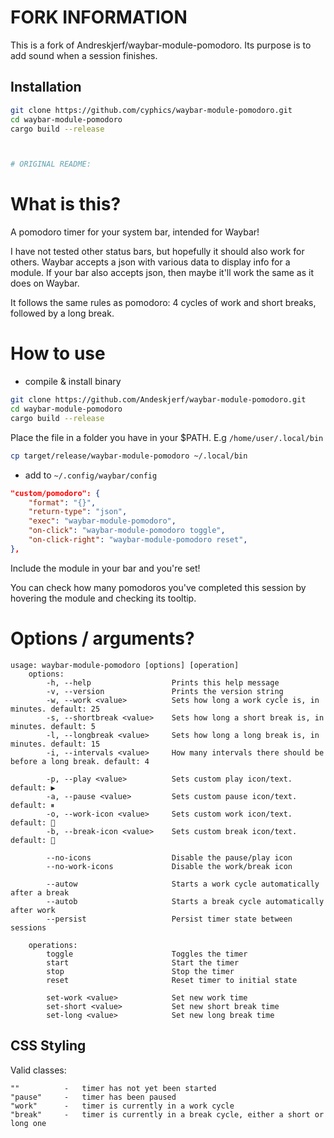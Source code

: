 # FORK INFORMATION

This is a fork of Andreskjerf/waybar-module-pomodoro. Its purpose is to add sound when a session finishes.

## Installation

```bash
git clone https://github.com/cyphics/waybar-module-pomodoro.git
cd waybar-module-pomodoro
cargo build --release



# ORIGINAL README:
```

# What is this?

A pomodoro timer for your system bar, intended for Waybar!

I have not tested other status bars, but hopefully it should also work for others. Waybar accepts a json with various data to display info for a module. If your bar also accepts json, then maybe it'll work the same as it does on Waybar.

It follows the same rules as pomodoro: 4 cycles of work and short breaks, followed by a long break.

# How to use

- compile & install binary

```bash
git clone https://github.com/Andeskjerf/waybar-module-pomodoro.git
cd waybar-module-pomodoro
cargo build --release
```

Place the file in a folder you have in your $PATH. E.g `/home/user/.local/bin`

```bash
cp target/release/waybar-module-pomodoro ~/.local/bin
```

- add to `~/.config/waybar/config`

```json
"custom/pomodoro": {
	"format": "{}",
	"return-type": "json",
	"exec": "waybar-module-pomodoro",
	"on-click": "waybar-module-pomodoro toggle",
	"on-click-right": "waybar-module-pomodoro reset",
},
```

Include the module in your bar and you're set!

You can check how many pomodoros you've completed this session by hovering the module and checking its tooltip.

# Options / arguments?

```
usage: waybar-module-pomodoro [options] [operation]
    options:
        -h, --help                  Prints this help message
        -v, --version               Prints the version string
        -w, --work <value>          Sets how long a work cycle is, in minutes. default: 25
        -s, --shortbreak <value>    Sets how long a short break is, in minutes. default: 5
        -l, --longbreak <value>     Sets how long a long break is, in minutes. default: 15
        -i, --intervals <value>     How many intervals there should be before a long break. default: 4

        -p, --play <value>          Sets custom play icon/text. default: ▶
        -a, --pause <value>         Sets custom pause icon/text. default: ⏸
        -o, --work-icon <value>     Sets custom work icon/text. default: 󰔟
        -b, --break-icon <value>    Sets custom break icon/text. default: 

        --no-icons                  Disable the pause/play icon
        --no-work-icons             Disable the work/break icon

        --autow                     Starts a work cycle automatically after a break
        --autob                     Starts a break cycle automatically after work
        --persist                   Persist timer state between sessions

    operations:
        toggle                      Toggles the timer
        start                       Start the timer
        stop                        Stop the timer
        reset                       Reset timer to initial state

        set-work <value>            Set new work time
        set-short <value>           Set new short break time
        set-long <value>            Set new long break time
```

## CSS Styling

Valid classes:

```
""          -   timer has not yet been started
"pause"     -   timer has been paused
"work"      -   timer is currently in a work cycle
"break"     -   timer is currently in a break cycle, either a short or long one
```



